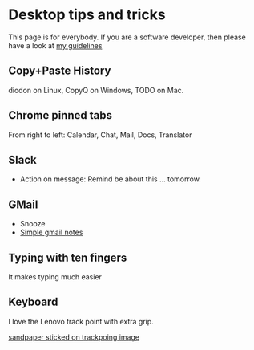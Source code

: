 # Desktop tips and tricks

This page is for everybody. If you are a software developer, then please have a look at [my guidelines](https://github.com/guettli/programming-guidelines)

## Copy+Paste History
diodon on Linux, CopyQ on Windows, TODO on Mac.

## Chrome pinned tabs

From right to left: Calendar, Chat, Mail, Docs, Translator

## Slack

* Action on message: Remind be about this ... tomorrow.

## GMail

* Snooze
* [Simple gmail notes](https://chrome.google.com/webstore/detail/simple-gmail-notes/jfjkcbkgjohminidbpendlodpfacgmlm)

## Typing with ten fingers
It makes typing much easier

## Keyboard

I love the Lenovo track point with extra grip. 

[sandpaper sticked on trackpoing image](https://raw.githubusercontent.com/guettli/programming-guidelines/master/sandpaper-sticked-on-track-point.jpg)
